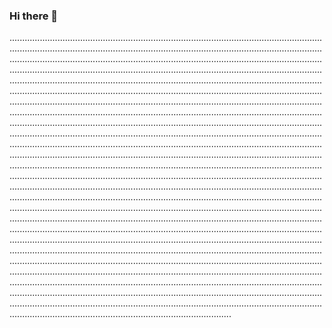 ### Hi there 👋

................................................................................................................................................................................................................................................................................................................................................................................................................................................................................................................................................................................................................................................................................................................................................................................................................................................................................................................................................................................................................................................................................................................................................................................................................................................................................................................................................................................................................................................................................................................................................................................................................................................................................................................................................................................................................................................................................................................................................................................................................................................................................................................................................................................................................................................................................................................................................................................................................................................................................................................................................................................................................................................................................................................................................................................................................................................................................................................................................................................................................................................................................................................................................................................................................................................................................................................................................................................................................................................
